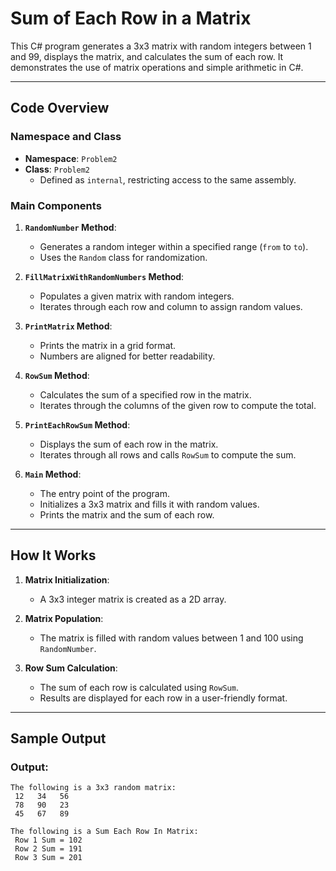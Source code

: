 # Sum of Each Row in a Matrix

This C# program generates a 3x3 matrix with random integers between 1 and 99, displays the matrix, and calculates the sum of each row. It demonstrates the use of matrix operations and simple arithmetic in C#.

---

## Code Overview

### Namespace and Class
- **Namespace**: `Problem2`
- **Class**: `Problem2`
  - Defined as `internal`, restricting access to the same assembly.

### Main Components

1. **`RandomNumber` Method**:
   - Generates a random integer within a specified range (`from` to `to`).
   - Uses the `Random` class for randomization.

2. **`FillMatrixWithRandomNumbers` Method**:
   - Populates a given matrix with random integers.
   - Iterates through each row and column to assign random values.

3. **`PrintMatrix` Method**:
   - Prints the matrix in a grid format.
   - Numbers are aligned for better readability.

4. **`RowSum` Method**:
   - Calculates the sum of a specified row in the matrix.
   - Iterates through the columns of the given row to compute the total.

5. **`PrintEachRowSum` Method**:
   - Displays the sum of each row in the matrix.
   - Iterates through all rows and calls `RowSum` to compute the sum.

6. **`Main` Method**:
   - The entry point of the program.
   - Initializes a 3x3 matrix and fills it with random values.
   - Prints the matrix and the sum of each row.

---

## How It Works

1. **Matrix Initialization**:
   - A 3x3 integer matrix is created as a 2D array.

2. **Matrix Population**:
   - The matrix is filled with random values between 1 and 100 using `RandomNumber`.

3. **Row Sum Calculation**:
   - The sum of each row is calculated using `RowSum`.
   - Results are displayed for each row in a user-friendly format.

---

## Sample Output

### Output:
```plaintext
The following is a 3x3 random matrix:
 12   34   56  
 78   90   23  
 45   67   89  

The following is a Sum Each Row In Matrix:
 Row 1 Sum = 102
 Row 2 Sum = 191
 Row 3 Sum = 201
